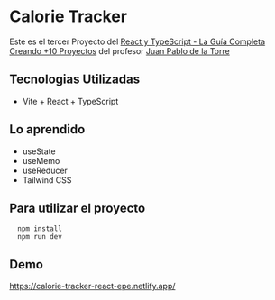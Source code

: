 # Calorie Tracker

Este es el tercer Proyecto del [React y TypeScript - La Guía Completa Creando +10 Proyectos](https://www.udemy.com/course/react-de-principiante-a-experto-creando-mas-de-10-aplicaciones/?kw=react&src=sac&couponCode=KEEPLEARNING) del profesor [Juan Pablo de la Torre](https://codigoconjuan.com/)

## Tecnologias Utilizadas
- Vite + React + TypeScript

## Lo aprendido
- useState
- useMemo
- useReducer
- Tailwind CSS

## Para utilizar el proyecto
```
  npm install
  npm run dev
```

## Demo
https://calorie-tracker-react-epe.netlify.app/